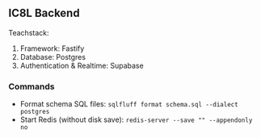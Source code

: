 ## IC8L Backend

Teachstack:

1. Framework: Fastify
2. Database: Postgres
3. Authentication & Realtime: Supabase

### Commands

- Format schema SQL files: `sqlfluff format schema.sql --dialect postgres`
- Start Redis (without disk save): `redis-server --save "" --appendonly no`
